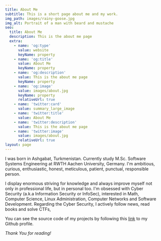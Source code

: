 ```yaml
---
title: About Me
subtitle: This is a short page about me and my work.
img_path: images/rainy-goose.jpg
img_alt: Portrait of a man with beard and mustache
seo:
  title: About Me
  description: This is the about me page
  extra:
    - name: 'og:type'
      value: website
      keyName: property
    - name: 'og:title'
      value: About Me
      keyName: property
    - name: 'og:description'
      value: This is the about me page
      keyName: property
    - name: 'og:image'
      value: images/about.jpg
      keyName: property
      relativeUrl: true
    - name: 'twitter:card'
      value: summary_large_image
    - name: 'twitter:title'
      value: About Me
    - name: 'twitter:description'
      value: This is the about me page
    - name: 'twitter:image'
      value: images/about.jpg
      relativeUrl: true
layout: page
---
```

I was born in Ashgabat, Turkmenistan. Currently study M.Sc. Software Systems Engineering at RWTH Aachen University, Germany. I'm ambitious, curious, enthusiastic, honest, meticulous, patient, punctual, responsible person.

I display enormous striving for knowledge and always improve myself not only in professional life, but in personal too. I'm obsessed with Cyber Security (a.k.a Information Security or InfoSec), interested in Math, Computer Science, Linux Administration, Computer Networks and Software Development. Regarding the Cyber Security, I actively follow news, read books and solve CTFs,

You can see the source code of my projects by following this [link](https://github.com/myrataltyyev?tab=repositories) to my Github profile.

*Thank You for reading!*
